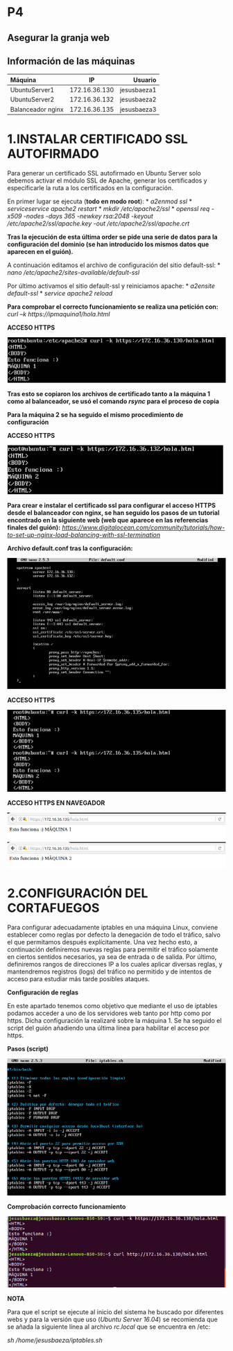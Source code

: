 # P4
## Asegurar la granja web

## Información de las máquinas

Máquina | IP | Usuario
:-------|:--:|-------:
UbuntuServer1 | 172.16.36.130 | jesusbaeza1
UbuntuServer2 | 172.16.36.132 | jesusbaeza2
Balanceador nginx | 172.16.36.135 | jesusbaeza3


# 1.INSTALAR CERTIFICADO SSL AUTOFIRMADO

Para generar un certificado SSL autofirmado en Ubuntu Server solo debemos activar
el módulo SSL de Apache, generar los certificados y especificarle la ruta a los
certificados en la configuración.

En primer lugar se ejecuta (**todo en modo root**):
    * *a2enmod ssl*
    * *serviceservice apache2 restart*
    * *mkdir /etc/apache2/ssl*
    * *openssl req -x509 -nodes -days 365 -newkey rsa:2048 -keyout /etc/apache2/ssl/apache.key -out /etc/apache2/ssl/apache.crt* 
    
**Tras la ejecución de esta última order se pide una serie de datos para la configuración del dominio (se han introducido los mismos datos que aparecen en el guión).**

A continuación editamos el archivo de configuración del sitio default-ssl:
    * *nano /etc/apache2/sites-available/default-ssl*

Por último activamos el sitio default-ssl y reiniciamos apache:
    * *a2ensite default-ssl*
    * *service apache2 reload*

**Para comprobar el correcto funcionamiento se realiza una petición con:** *curl –k https://ipmaquina1/hola.html*

**ACCESO HTTPS**

![curl-https-m1](https://github.com/Jebaal17/SWAP_2018/blob/master/Practicas/imagenes/P4/https.png)

**Tras esto se copiaron los archivos de certificado tanto a la máquina 1 como al balanceador, se usó el comando *rsync* para el proceso de copia**


**Para la máquina 2 se ha seguido el mismo procedimiento de configuración**

**ACCESO HTTPS**

![curl-https-m2](https://github.com/Jebaal17/SWAP_2018/blob/master/Practicas/imagenes/P4/https-m2.png)


**Para crear e instalar el certificado ssl para configurar el acceso HTTPS desde el balanceador con nginx, se han seguido los pasos de un tutorial encontrado en la siguiente web (web que aparece en las referencias finales del guión):** 
*https://www.digitalocean.com/community/tutorials/how-to-set-up-nginx-load-balancing-with-ssl-termination*

**Archivo default.conf tras la configuración:**

![default.confNginx](https://github.com/Jebaal17/SWAP_2018/blob/master/Practicas/imagenes/P4/confNginx.png)


**ACCESO HTTPS**

![http-https-nginx](https://github.com/Jebaal17/SWAP_2018/blob/master/Practicas/imagenes/P4/http-httpsNignx.png)

**ACCESO HTTPS EN NAVEGADOR**

![nav1-https-nginx](https://github.com/Jebaal17/SWAP_2018/blob/master/Practicas/imagenes/P4/navHttpsNginx1.png)
![nav2-https-nginx](https://github.com/Jebaal17/SWAP_2018/blob/master/Practicas/imagenes/P4/navHttpsNginx2.png)

# 2.CONFIGURACIÓN DEL CORTAFUEGOS

Para configurar adecuadamente iptables en una máquina Linux, conviene establecer como reglas por defecto la denegación de todo el tráfico, salvo el que permitamos después explícitamente. Una vez hecho esto, a continuación definiremos nuevas reglas para permitir el tráfico solamente en ciertos sentidos necesarios, ya sea de entrada o de salida. Por último, definiremos rangos de direcciones IP a los cuales aplicar diversas reglas, y mantendremos registros (logs) del tráfico no permitido y de intentos de acceso para estudiar más tarde posibles ataques.

**Configuración de reglas**

En este apartado tenemos como objetivo que mediante el uso de iptables podamos acceder a uno de los servidores web tanto por http como por https. Dicha configuración la realizaré sobre la máquina 1. Se ha seguido el script del guión añadiendo una última línea para habilitar el acceso por https.

**Pasos (script)**

![script-iptables](https://github.com/Jebaal17/SWAP_2018/blob/master/Practicas/imagenes/P4/script.png)


**Comprobación correcto funcionamiento**

![http-HttpsM1](https://github.com/Jebaal17/SWAP_2018/blob/master/Practicas/imagenes/P4/httpHttpsM1.png)

**NOTA**

Para que el script se ejecute al inicio del sistema he buscado por diferentes webs y para la versión que uso (*Ubuntu Server 16.04*) se recomienda que se añada la siguiente línea al archivo *rc.local* que se encuentra en /etc:

*sh /home/jesusbaeza/iptables.sh*



